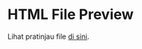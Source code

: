 # HTML File Preview

Lihat pratinjau file [di sini](https://nadilakencana.github.io/nadilakencana.github.io/src/index.html).
